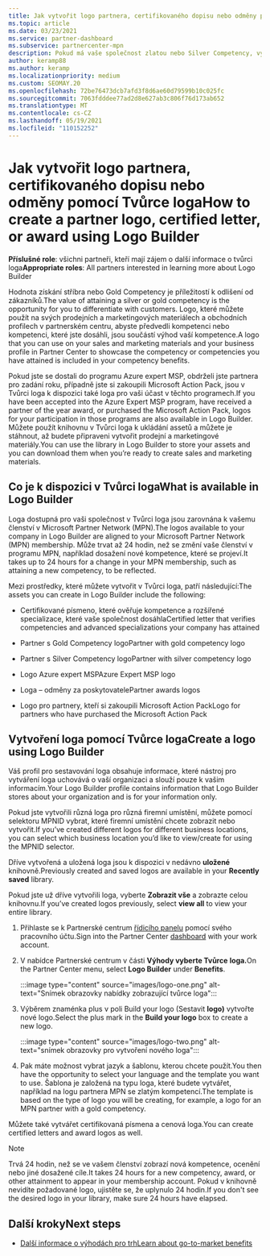 ```yaml
---
title: Jak vytvořit logo partnera, certifikovaného dopisu nebo odměny pomocí Tvůrce loga
ms.topic: article
ms.date: 03/23/2021
ms.service: partner-dashboard
ms.subservice: partnercenter-mpn
description: Pokud má vaše společnost zlatou nebo Silver Competency, vygeneruje logo přizpůsobené vaší společnosti, nebo si vyžádejte přizpůsobené certifikované písmeno ověřování pomocí nástroje pro sestavování loga v partnerském centru.
author: keramp88
ms.author: keramp
ms.localizationpriority: medium
ms.custom: SEOMAY.20
ms.openlocfilehash: 72be76473dcb7afd3f8d6ae60d79599b10c025fc
ms.sourcegitcommit: 7063fdddee77ad2d8e627ab3c806f76d173ab652
ms.translationtype: MT
ms.contentlocale: cs-CZ
ms.lasthandoff: 05/19/2021
ms.locfileid: "110152252"
---
```

# <a name="how-to-create-a-partner-logo-certified-letter-or-award-using-logo-builder"></a><span data-ttu-id="46493-103">Jak vytvořit logo partnera, certifikovaného dopisu nebo odměny pomocí Tvůrce loga</span><span class="sxs-lookup"><span data-stu-id="46493-103">How to create a partner logo, certified letter, or award using Logo Builder</span></span>

<span data-ttu-id="46493-104">**Příslušné role**: všichni partneři, kteří mají zájem o další informace o tvůrci loga</span><span class="sxs-lookup"><span data-stu-id="46493-104">**Appropriate roles**: All partners interested in learning more about Logo Builder</span></span>

<span data-ttu-id="46493-105">Hodnota získání stříbra nebo Gold Competency je příležitostí k odlišení od zákazníků.</span><span class="sxs-lookup"><span data-stu-id="46493-105">The value of attaining a silver or gold competency is the opportunity for you to differentiate with customers.</span></span> <span data-ttu-id="46493-106">Logo, které můžete použít na svých prodejních a marketingových materiálech a obchodních profilech v partnerském centru, abyste předvedli kompetenci nebo kompetenci, které jste dosáhli, jsou součástí výhod vaší kompetence.</span><span class="sxs-lookup"><span data-stu-id="46493-106">A logo that you can use on your sales and marketing materials and your business profile in Partner Center to showcase the competency or competencies you have attained is included in your competency benefits.</span></span> 

<span data-ttu-id="46493-107">Pokud jste se dostali do programu Azure expert MSP, obdrželi jste partnera pro zadání roku, případně jste si zakoupili Microsoft Action Pack, jsou v Tvůrci loga k dispozici také loga pro vaši účast v těchto programech.</span><span class="sxs-lookup"><span data-stu-id="46493-107">If you have been accepted into the Azure Expert MSP program, have received a partner of the year award, or purchased the Microsoft Action Pack, logos for your participation in those programs are also available in Logo Builder.</span></span> <span data-ttu-id="46493-108">Můžete použít knihovnu v Tvůrci loga k ukládání assetů a můžete je stáhnout, až budete připraveni vytvořit prodejní a marketingové materiály.</span><span class="sxs-lookup"><span data-stu-id="46493-108">You can use the library in Logo Builder to store your assets and you can download them when you’re ready to create sales and marketing materials.</span></span> 

## <a name="what-is-available-in-logo-builder"></a><span data-ttu-id="46493-109">Co je k dispozici v Tvůrci loga</span><span class="sxs-lookup"><span data-stu-id="46493-109">What is available in Logo Builder</span></span>

<span data-ttu-id="46493-110">Loga dostupná pro vaši společnost v Tvůrci loga jsou zarovnána k vašemu členství v Microsoft Partner Network (MPN).</span><span class="sxs-lookup"><span data-stu-id="46493-110">The logos available to your company in Logo Builder are aligned to your Microsoft Partner Network (MPN) membership.</span></span> <span data-ttu-id="46493-111">Může trvat až 24 hodin, než se změní vaše členství v programu MPN, například dosažení nové kompetence, které se projeví.</span><span class="sxs-lookup"><span data-stu-id="46493-111">It takes up to 24 hours for a change in your MPN membership, such as attaining a new competency, to be reflected.</span></span>

<span data-ttu-id="46493-112">Mezi prostředky, které můžete vytvořit v Tvůrci loga, patří následující:</span><span class="sxs-lookup"><span data-stu-id="46493-112">The assets you can create in Logo Builder include the following:</span></span>

- <span data-ttu-id="46493-113">Certifikované písmeno, které ověřuje kompetence a rozšířené specializace, které vaše společnost dosáhla</span><span class="sxs-lookup"><span data-stu-id="46493-113">Certified letter that verifies competencies and advanced specializations your company has attained</span></span>

- <span data-ttu-id="46493-114">Partner s Gold Competency logo</span><span class="sxs-lookup"><span data-stu-id="46493-114">Partner with gold competency logo</span></span>

- <span data-ttu-id="46493-115">Partner s Silver Competency logo</span><span class="sxs-lookup"><span data-stu-id="46493-115">Partner with silver competency logo</span></span>

- <span data-ttu-id="46493-116">Logo Azure expert MSP</span><span class="sxs-lookup"><span data-stu-id="46493-116">Azure Expert MSP logo</span></span>

- <span data-ttu-id="46493-117">Loga – odměny za poskytovatele</span><span class="sxs-lookup"><span data-stu-id="46493-117">Partner awards logos</span></span>

- <span data-ttu-id="46493-118">Logo pro partnery, kteří si zakoupili Microsoft Action Pack</span><span class="sxs-lookup"><span data-stu-id="46493-118">Logo for partners who have purchased the Microsoft Action Pack</span></span>

## <a name="create-a-logo-using-logo-builder"></a><span data-ttu-id="46493-119">Vytvoření loga pomocí Tvůrce loga</span><span class="sxs-lookup"><span data-stu-id="46493-119">Create a logo using Logo Builder</span></span>

<span data-ttu-id="46493-120">Váš profil pro sestavování loga obsahuje informace, které nástroj pro vytváření loga uchovává o vaší organizaci a slouží pouze k vašim informacím.</span><span class="sxs-lookup"><span data-stu-id="46493-120">Your Logo Builder profile contains information that Logo Builder stores about your organization and is for your information only.</span></span>

<span data-ttu-id="46493-121">Pokud jste vytvořili různá loga pro různá firemní umístění, můžete pomocí selektoru MPNID vybrat, které firemní umístění chcete zobrazit nebo vytvořit.</span><span class="sxs-lookup"><span data-stu-id="46493-121">If you’ve created different logos for different business locations, you can select which business location you’d like to view/create for using the MPNID selector.</span></span>

<span data-ttu-id="46493-122">Dříve vytvořená a uložená loga jsou k dispozici v nedávno **uložené** knihovně.</span><span class="sxs-lookup"><span data-stu-id="46493-122">Previously created and saved logos are available in your **Recently saved** library.</span></span>

<span data-ttu-id="46493-123">Pokud jste už dříve vytvořili loga, vyberte **Zobrazit vše** a zobrazte celou knihovnu.</span><span class="sxs-lookup"><span data-stu-id="46493-123">If you’ve created logos previously, select **view all** to view your entire library.</span></span>

1. <span data-ttu-id="46493-124">Přihlaste se k Partnerské centrum [řídicího panelu](https://partner.microsoft.com/dashboard) pomocí svého pracovního účtu.</span><span class="sxs-lookup"><span data-stu-id="46493-124">Sign into the Partner Center [dashboard](https://partner.microsoft.com/dashboard) with your work account.</span></span>

1. <span data-ttu-id="46493-125">V nabídce Partnerské centrum v části **Výhody vyberte Tvůrce** **loga.**</span><span class="sxs-lookup"><span data-stu-id="46493-125">On the Partner Center menu, select **Logo Builder** under **Benefits**.</span></span>
 
   :::image type="content" source="images/logo-one.png" alt-text="Snímek obrazovky nabídky zobrazující tvůrce loga":::

3. <span data-ttu-id="46493-127">Výběrem znaménka plus v poli Build your logo (Sestavit **logo)** vytvořte nové logo.</span><span class="sxs-lookup"><span data-stu-id="46493-127">Select the plus mark in the **Build your logo** box to create a new logo.</span></span>

   :::image type="content" source="images/logo-two.png" alt-text="snímek obrazovky pro vytvoření nového loga":::

4. <span data-ttu-id="46493-129">Pak máte možnost vybrat jazyk a šablonu, kterou chcete použít.</span><span class="sxs-lookup"><span data-stu-id="46493-129">You then have the opportunity to select your language and the template you want to use.</span></span> <span data-ttu-id="46493-130">Šablona je založená na typu loga, které budete vytvářet, například na logu partnera MPN se zlatým kompetencí.</span><span class="sxs-lookup"><span data-stu-id="46493-130">The template is based on the type of logo you will be creating, for example, a logo for an MPN partner with a  gold competency.</span></span>

<span data-ttu-id="46493-131">Můžete také vytvářet certifikovaná písmena a cenová loga.</span><span class="sxs-lookup"><span data-stu-id="46493-131">You can create certified letters and award logos as well.</span></span>

>[!NOTE]
><span data-ttu-id="46493-132">Trvá 24 hodin, než se ve vašem členství zobrazí nová kompetence, ocenění nebo jiné dosažené cíle.</span><span class="sxs-lookup"><span data-stu-id="46493-132">It takes 24 hours for a new competency, award, or other attainment to appear in your membership account.</span></span> <span data-ttu-id="46493-133">Pokud v knihovně nevidíte požadované logo, ujistěte se, že uplynulo 24 hodin.</span><span class="sxs-lookup"><span data-stu-id="46493-133">If you don't see the desired logo in your library, make sure 24 hours have elapsed.</span></span>

## <a name="next-steps"></a><span data-ttu-id="46493-134">Další kroky</span><span class="sxs-lookup"><span data-stu-id="46493-134">Next steps</span></span>

- [<span data-ttu-id="46493-135">Další informace o výhodách pro trh</span><span class="sxs-lookup"><span data-stu-id="46493-135">Learn about go-to-market benefits</span></span>](mpn-learn-about-go-to-market-benefits.md)
